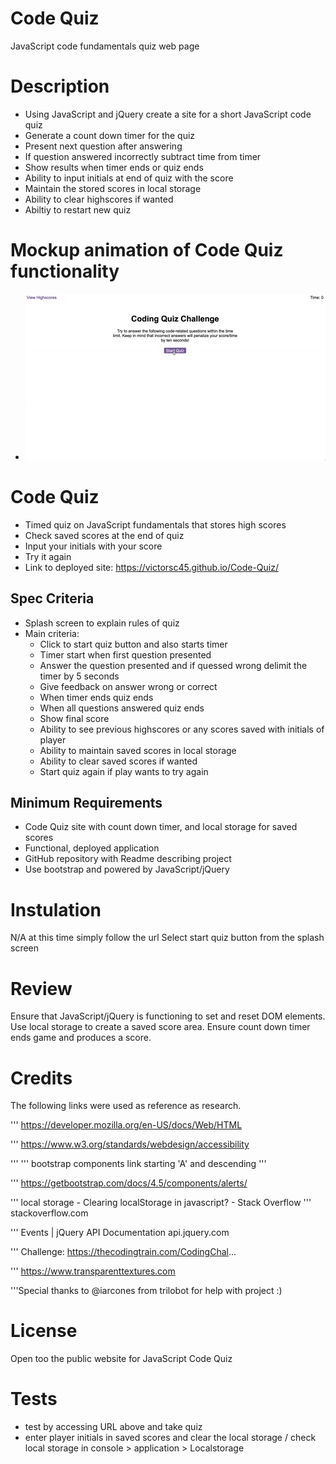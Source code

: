 # Code Quiz

JavaScript code fundamentals quiz web page

# Description
* Using JavaScript and jQuery create a site for a short JavaScript code quiz
* Generate a count down timer for the quiz
* Present next question after answering 
* If question answered incorrectly subtract time from timer
* Show results when timer ends or quiz ends
* Ability to input initials at end of quiz with the score
* Maintain the stored scores in local storage
* Ability to clear highscores if wanted
* Abiltiy to restart new quiz

# Mockup animation of Code Quiz functionality

* <img src="Assets/04-web-apis-homework-demo.gif" width="600px" >

# Code Quiz

* Timed quiz on JavaScript fundamentals that stores high scores
* Check saved scores at the end of quiz
* Input your initials with your score
* Try it again
* Link to deployed site: https://victorsc45.github.io/Code-Quiz/

## Spec Criteria
* Splash screen to explain rules of quiz
* Main criteria:
    * Click to start quiz button and also starts timer
    * Timer start when first question presented
    * Answer the question presented and if quessed wrong delimit the timer by 5 seconds
    * Give feedback on answer wrong or correct
    * When timer ends quiz ends
    * When all questions answered quiz ends
    * Show final score
    * Ability to see previous highscores or any scores saved with initials of player
    * Ability to maintain saved scores in local storage
    * Ability to clear saved scores if wanted
    * Start quiz again if play wants to try again

## Minimum Requirements
* Code Quiz site with count down timer, and local storage for saved scores
* Functional, deployed application
* GitHub repository with Readme describing project
* Use bootstrap and powered by JavaScript/jQuery

# Instulation
N/A at this time simply follow the url Select start quiz button from the splash screen

# Review
Ensure that JavaScript/jQuery is functioning to set and reset DOM elements. Use local storage to create a saved score area. Ensure count down timer ends game and produces a score. 

# Credits

The following links were used as reference as research.

''' https://developer.mozilla.org/en-US/docs/Web/HTML

''' https://www.w3.org/standards/webdesign/accessibility

''' ''' bootstrap components link starting 'A' and descending '''

''' https://getbootstrap.com/docs/4.5/components/alerts/

''' local storage - Clearing localStorage in javascript? - Stack Overflow
''' stackoverflow.com

''' Events | jQuery API Documentation  api.jquery.com

''' Challenge: https://thecodingtrain.com/CodingChal...

''' https://www.transparenttextures.com

'''Special thanks to @iarcones from trilobot for help with project :)

# License
Open too the public website for JavaScript Code Quiz

# Tests
* test by accessing URL above and take quiz
* enter player initials in saved scores and clear the local storage / check local storage in console > application > Localstorage